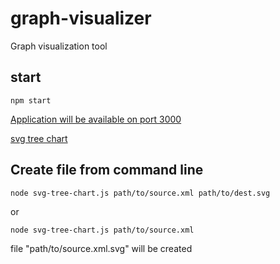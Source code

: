 # graph-visualizer
Graph visualization tool



## start
`````
npm start
``````

[Application will be available on port 3000](http://localhost:3000)

[svg tree chart](pub/sample/receipt.xml.svg)

## Create file from command line
`````
node svg-tree-chart.js path/to/source.xml path/to/dest.svg
`````
or 
```
node svg-tree-chart.js path/to/source.xml
````
file "path/to/source.xml.svg" will be created 